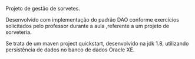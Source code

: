 Projeto de gestão de sorvetes.

Desenvolvido com implementação do padrão DAO conforme exercícios solicitados pelo professor durante a aula ,referente a um projeto de sorveteria.

Se trata de um maven project quickstart, desenvolvido na jdk 1.8, utilizando persistência de dados no banco de dados Oracle XE.
